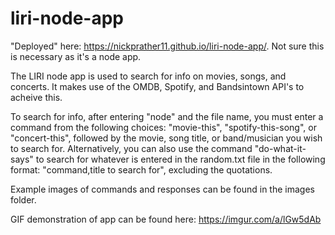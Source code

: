 # liri-node-app

"Deployed" here: https://nickprather11.github.io/liri-node-app/. Not sure this is necessary as it's a node app.

The LIRI node app is used to search for info on movies, songs, and concerts. It makes use of the OMDB, Spotify, and Bandsintown API's to acheive this.

To search for info, after entering "node" and the file name, you must enter a command from the following choices: "movie-this", "spotify-this-song", or "concert-this", followed by the movie, song title, or band/musician you wish to search for. Alternatively, you can also use the command "do-what-it-says" to search for whatever is entered in the random.txt file in the following format: "command,title to search for", excluding the quotations.

Example images of commands and responses can be found in the images folder.

GIF demonstration of app can be found here: https://imgur.com/a/lGw5dAb
